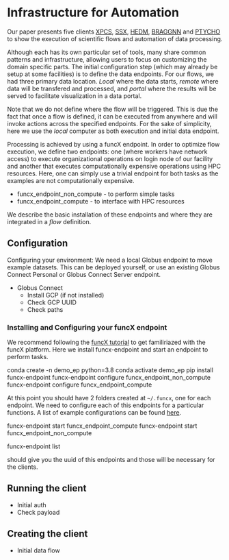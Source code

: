 # Infrastructure for Automation

Our paper presents five clients [XPCS](), [SSX](), [HEDM](), [BRAGGNN]() and [PTYCHO]() to show the execution of scientific flows and automation of data processing.

Although each has its own particular set of tools, many share common patterns and infrastructure, allowing users to focus on customizing the domain specific parts. The initial configuration step (which may already be setup at some facilities) is to define the data endpoints. For our flows, we had three primary data location. _Local_ where the data starts, _remote_ where data will be transfered and processed, and _portal_ where the results will be served to facilitate visualization in a data portal.

Note that we do not define where the flow will be triggered. This is due the fact that once a flow is defined, it can be executed from anywhere and will invoke actions across the specified endpoints. For the sake of simplicity, here we use the _local_ computer as both execution and initial data endpoint.

Processing is achieved by using a funcX endpoint. In order to optimize flow execution, we define two endpoints: one (where workers have network access) to execute organizational operations on login node of our facility and another that executes computationally expensive operations using HPC resources. Here, one can simply use a trivial endpoint for both tasks as the examples are not computationally expensive.

* funcx_endpoint_non_compute - to perform simple tasks
* funcx_endpoint_compute - to interface with HPC resources

We describe the basic installation of these endpoints and where they are integrated in a _flow_ definition.

## Configuration

Configuring your environment: We need a local Globus endpoint to move example datasets. This can be deployed yourself, or use an existing Globus Connect Personal or Globus Connect Server endpoint.
* Globus Connect 
  * Install GCP (if not installed) 
  * Check GCP UUID
  * Check paths

### Installing and Configuring your funcX endpoint

We recommend following the [funcX tutorial](https://funcx.readthedocs.io/en/latest/Tutorial.html
) to get familiriazed with the funcX platform. Here we install funcx-endpoint and start an endpoint to perform tasks.

  conda create -n demo_ep python=3.8
  conda activate demo_ep
  pip install funcx-endpoint
  funcx-endpoint configure funcx_endpoint_non_compute
  funcx-endpoint configure funcx_endpoint_compute

At this point you should have 2 folders created at `~/.funcx`, one for each endpoint.
We need to configure each of this endpoints for a particular functions. A list of example configurations can be found [here](funcx_ep_list).

  funcx-endpoint start funcx_endpoint_compute
  funcx-endpoint start funcx_endpoint_non_compute

  funcx-endpoint list 

should give you the uuid of this endpoints and those will be necessary for the clients.


## Running the client

* Initial auth
* Check payload

## Creating the client

* Initial data flow

